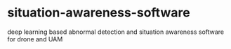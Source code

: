 # situation-awareness-software
deep learning based abnormal detection and situation awareness software for drone and  UAM
